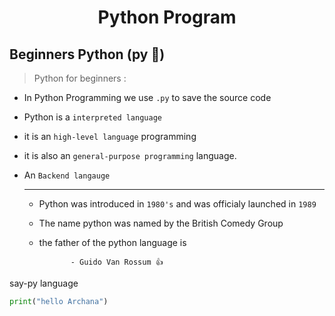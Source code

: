 <div align="center">
<h1>Python Program</h1>
</div>

## Beginners Python (py :snake:)

> Python for beginners :
* In Python Programming we use `.py` to save the source code
* Python is a `interpreted language`
* it is an `high-level language` programming
* it is also an `general-purpose programming` language.
* An `Backend langauge`  

  ---
  
 
  - Python was introduced in `1980's` and was officialy launched in `1989`
  - The name python was named by the British Comedy Group
  - the father of the python language is 
    
               - Guido Van Rossum 👍

say-py language
```py
print("hello Archana")
```

